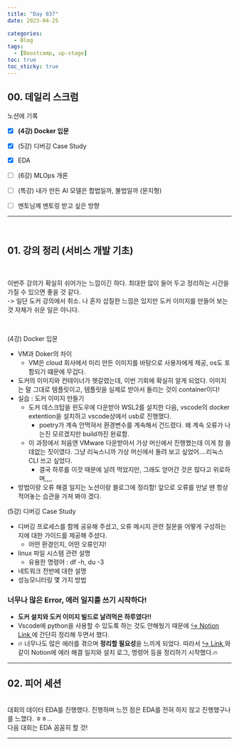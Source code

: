 ```yaml
---
title: "Day 037"
date: 2023-04-25

categories:
  - Blog
tags:
  - [Boostcamp, up-stage]
toc: true
toc_sticky: true
---
```


## 00. 데일리 스크럼  
노션에 기록  

- [x]  ****(4강) Docker 입문****
- [x]  (5강) 디버깅 Case Study
- [x]  EDA
- [ ]  (6강) MLOps 개론
- [ ]  (특강) 내가 만든 AI 모델은 합법일까, 불법일까 (문지형)
- [ ]  멘토님께 멘토링 받고 싶은 방향


---
&emsp;

## 01. 강의 정리 (서비스 개발 기초)  
&emsp;

이번주 강의가 확실히 쉬어가는 느낌이긴 하다. 최대한 많이 들어 두고 정리하는 시간을 가질 수 있으면 좋을 것 같다.  
-> 일단 도커 강의에서 취소. 
나 혼자 삽질한 느낌은 있지만 도커 이미지를 만들어 보는 것 자체가 쉬운 일은 아니다. 

&emsp;

(4강) Docker 입문 

-  VM과 Doker의 차이
   -  VM은 cloud 회사에서 미리 만든 이미지를 바탕으로 사용자에게 제공, os도 포함되기 떄문에 무겁다.
-  도커의 이미지와 컨테이너가 헷갈렸는데, 이번 기회에 확실히 알게 되었다. 이미지는 말 그대로 템플릿이고, 템플릿을 실제로 받아서 돌리는 것이 container이다!
-  실습 : 도커 이미지 만들기
   -  도커 데스크탑을 윈도우에 다운받아 WSL2를 설치한 다음, vscode의 docker extention을 설치하고 vscode상에서 usb로 진행했다. 
      -  poetry가 계속 안먹혀서 환경변수를 계속해서 건드렸다. 왜 계속 오류가 나는진 모르겠지만 build까진 완료함. 
   -  이 과정에서 처음엔 VMware 다운받아서 가상 머신에서 진행했는데 이게 참 쓸데없는 짓이였다. 그냥 리눅스니까 가상 머신에서 돌려 보고 싶었어....리눅스 CLI 쓰고 싶었다.
      - 결국 하루를 이것 때문에 날려 먹었지만, 그래도 얻어간 것은 많다고 위로하며,,,,
 - 방법이랑 오류 해결 일지는 노션이랑 블로그에 정리함! 앞으로 오류를 만날 땐 항상 적어놓는 습관을 가져 봐야 겠다.   

(5강) 디버깅 Case Study

- 디버깅 프로세스를 함께 공유해 주셨고, 오류 메시지 관련 질문을 어떻게 구성하는지에 대한 가이드를 제공해 주셨다.
  - 어떤 환경인지, 어떤 오류인지!
- linux 파일 시스템 관련 설명
  - 유용한 명령어 : df -h, du -3
- 네트워크 전반에 대한 설명
- 성능모니터링 몇 가지 방법

  
### 너무나 많은 Error, 에러 일지를 쓰기 시작하다!  

- **도커 설치와 도커 이미지 빌드로 날려먹은 하루였다!!**  
- Vscode에 python을 사용할 수 있도록 하는 것도 안해뒀기 때문에 [↪️ Notion Link ](https://glacier-fiction-d9a.notion.site/vscode-python-fd629ca1b42a49c5b273201487abaec4)에 간단히 정리해 두면서 했다.  
- 🔥 너무나도 많은 에러를 겪으며 **정리할 필요성**을 느끼게 되었다. 따라서 [↪️ Link ](https://forbuds.github.io/study/errors/2023-04-27-Started-recording-error-resolution-log/)와 같이 Notion에 에러 해결 일지와 설치 로그, 명령어 등을 정리하기 시작했다.🔥  


---


## 02. 피어 세션   
&emsp;   
대회의 데이터 EDA를 진행했다. 진행하며 느낀 점은 EDA를 전혀 하지 않고 진행했구나를 느꼈다. ㅎㅎ...  
다음 대회는 EDA 꼼꼼히 할 것!  


  
---  

